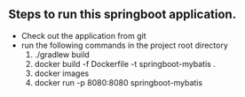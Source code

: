 ## Steps to run this springboot application.

-   Check out the application from git 
-   run the following commands in the project root directory 
       1.   ./gradlew build
       2.   docker build -f Dockerfile -t springboot-mybatis .
       3.   docker images
       4.   docker run -p 8080:8080 springboot-mybatis    
